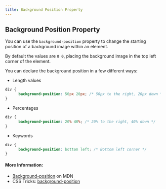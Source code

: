 ```yaml
---
title: Background Position Property
---
```

## Background Position Property

You can use the `background-position` property to change the starting position of a background image within an element.

By default the values are `0 0`, placing the background image in the top left corner of the element.

You can declare the background position in a few different ways:
* Length values

```css
div {
      background-position: 50px 20px; /* 50px to the right, 20px down */
}
```

* Percentages

```css
div {
      background-position: 20% 40%; /* 20% to the right, 40% down */
}
```

* Keywords

```css
div {
      background-position: bottom left; /* Bottom left corner */
}
```

#### More Information:
* [Background-position](https://developer.mozilla.org/en-US/docs/Web/CSS/background-position) on MDN
* CSS Tricks: [background-position](https://css-tricks.com/almanac/properties/b/background-position/)


